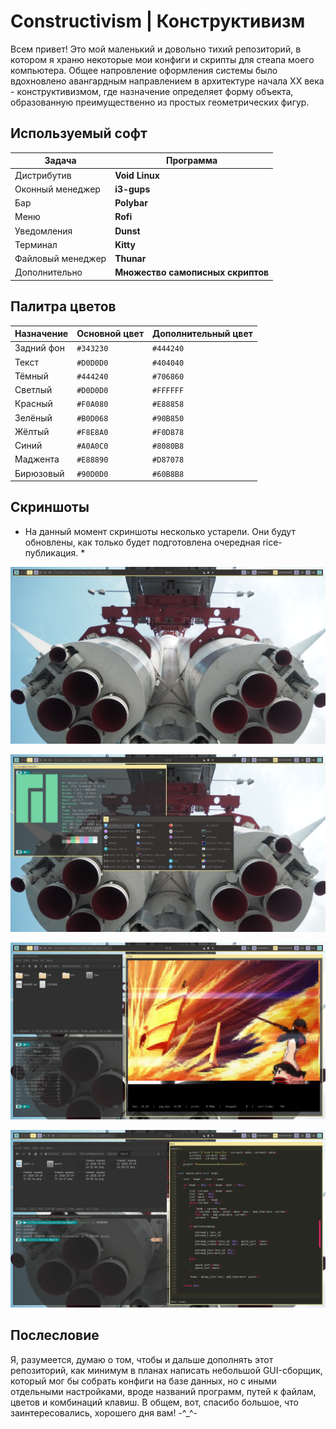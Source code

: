# Constructivism | Конструктивизм

Всем привет!
Это мой маленький и довольно тихий репозиторий, в котором я храню некоторые мои конфиги и скрипты для стеапа моего компьютера.
Общее напровление оформления системы было вдохновлено авангардным направлением в архитектуре начала XX века - конструктивизмом, где назначение определяет форму объекта, образованную преимущественно из простых геометрических фигур.

## Используемый софт

| Задача | Программа |
| --- | --- |
| Дистрибутив | **Void Linux** |
| Оконный менеджер | **i3-gups** |
| Бар | **Polybar** |
| Меню | **Rofi** |
| Уведомления | **Dunst** |
| Терминал | **Kitty** |
| Файловый менеджер | **Thunar** |
| Дополнительно | **Множество самописных скриптов** |

## Палитра цветов

| Назначение | Основной цвет | Дополнительный цвет |
| --- | --- | --- |
| Задний фон | `#343230` | `#444240` |
| Текст | `#D0D0D0` | `#404040` |
| Тёмный | `#444240` | `#706860` |
| Светлый | `#D0D0D0` | `#FFFFFF` |
| Красный | `#F0A080` | `#E88858` |
| Зелёный | `#B0D068` | `#90B850` |
| Жёлтый | `#F8E8A0` | `#F0D878` |
| Синий | `#A0A0C0` | `#8080B8` |
| Маджента | `#E88890` | `#D87078` |
| Бирюзовый | `#90D0D0` | `#60B8B8` |

## Скриншоты

* На данный момент скриншоты несколько устарели. Они будут обновлены, как только будет подготовлена очередная rice-публикация. *

![Скриншот 1](/other/screenshots/screenshot_1.png)

![Скриншот 2](/other/screenshots/screenshot_2.png)

![Скриншот 3](/other/screenshots/screenshot_3.png)

![Скриншот 4](/other/screenshots/screenshot_4.png)

## Послесловие

Я, разумеется, думаю о том, чтобы и дальше дополнять этот репозиторий, как минимум в планах написать небольшой GUI-сборщик, который мог бы собрать конфиги на базе данных, но с иными отдельными настройками, вроде названий программ, путей к файлам, цветов и комбинаций клавиш.
В общем, вот, спасибо большое, что заинтересовались, хорошего дня вам! -^_^-
